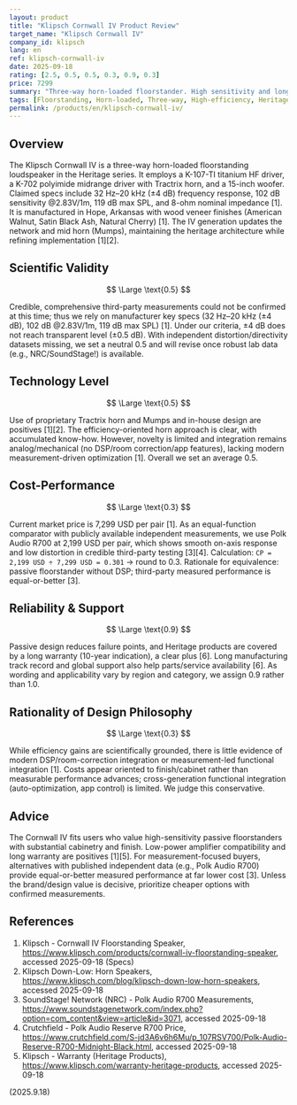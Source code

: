 ```yaml
---
layout: product
title: "Klipsch Cornwall IV Product Review"
target_name: "Klipsch Cornwall IV"
company_id: klipsch
lang: en
ref: klipsch-cornwall-iv
date: 2025-09-18
rating: [2.5, 0.5, 0.5, 0.3, 0.9, 0.3]
price: 7299
summary: "Three-way horn-loaded floorstander. High sensitivity and long warranty, while independent measurement data and modern integration are limited"
tags: [Floorstanding, Horn-loaded, Three-way, High-efficiency, Heritage]
permalink: /products/en/klipsch-cornwall-iv/
---
```


## Overview

The Klipsch Cornwall IV is a three-way horn-loaded floorstanding loudspeaker in the Heritage series. It employs a K-107-TI titanium HF driver, a K-702 polyimide midrange driver with Tractrix horn, and a 15-inch woofer. Claimed specs include 32 Hz–20 kHz (±4 dB) frequency response, 102 dB sensitivity @2.83V/1m, 119 dB max SPL, and 8-ohm nominal impedance [1]. It is manufactured in Hope, Arkansas with wood veneer finishes (American Walnut, Satin Black Ash, Natural Cherry) [1]. The IV generation updates the network and mid horn (Mumps), maintaining the heritage architecture while refining implementation [1][2].

## Scientific Validity

$$ \Large \text{0.5} $$

Credible, comprehensive third-party measurements could not be confirmed at this time; thus we rely on manufacturer key specs (32 Hz–20 kHz (±4 dB), 102 dB @2.83V/1m, 119 dB max SPL) [1]. Under our criteria, ±4 dB does not reach transparent level (±0.5 dB). With independent distortion/directivity datasets missing, we set a neutral 0.5 and will revise once robust lab data (e.g., NRC/SoundStage!) is available.

## Technology Level

$$ \Large \text{0.5} $$

Use of proprietary Tractrix horn and Mumps and in-house design are positives [1][2]. The efficiency-oriented horn approach is clear, with accumulated know-how. However, novelty is limited and integration remains analog/mechanical (no DSP/room correction/app features), lacking modern measurement-driven optimization [1]. Overall we set an average 0.5.

## Cost-Performance

$$ \Large \text{0.3} $$

Current market price is 7,299 USD per pair [1]. As an equal-function comparator with publicly available independent measurements, we use Polk Audio R700 at 2,199 USD per pair, which shows smooth on-axis response and low distortion in credible third-party testing [3][4]. Calculation: `CP = 2,199 USD ÷ 7,299 USD = 0.301` → round to 0.3. Rationale for equivalence: passive floorstander without DSP; third-party measured performance is equal-or-better [3].

## Reliability & Support

$$ \Large \text{0.9} $$

Passive design reduces failure points, and Heritage products are covered by a long warranty (10-year indication), a clear plus [6]. Long manufacturing track record and global support also help parts/service availability [6]. As wording and applicability vary by region and category, we assign 0.9 rather than 1.0.

## Rationality of Design Philosophy

$$ \Large \text{0.3} $$

While efficiency gains are scientifically grounded, there is little evidence of modern DSP/room-correction integration or measurement-led functional integration [1]. Costs appear oriented to finish/cabinet rather than measurable performance advances; cross-generation functional integration (auto-optimization, app control) is limited. We judge this conservative.

## Advice

The Cornwall IV fits users who value high-sensitivity passive floorstanders with substantial cabinetry and finish. Low-power amplifier compatibility and long warranty are positives [1][5]. For measurement-focused buyers, alternatives with published independent data (e.g., Polk Audio R700) provide equal-or-better measured performance at far lower cost [3]. Unless the brand/design value is decisive, prioritize cheaper options with confirmed measurements.

## References

1. Klipsch - Cornwall IV Floorstanding Speaker, https://www.klipsch.com/products/cornwall-iv-floorstanding-speaker, accessed 2025-09-18 (Specs)
2. Klipsch Down-Low: Horn Speakers, https://www.klipsch.com/blog/klipsch-down-low-horn-speakers, accessed 2025-09-18
3. SoundStage! Network (NRC) - Polk Audio R700 Measurements, https://www.soundstagenetwork.com/index.php?option=com_content&view=article&id=3071, accessed 2025-09-18
4. Crutchfield - Polk Audio Reserve R700 Price, https://www.crutchfield.com/S-jd3A6v6h6Mu/p_107RSV700/Polk-Audio-Reserve-R700-Midnight-Black.html, accessed 2025-09-18
5. Klipsch - Warranty (Heritage Products), https://www.klipsch.com/warranty-heritage-products, accessed 2025-09-18

(2025.9.18)